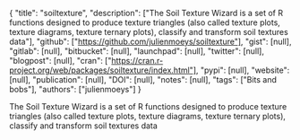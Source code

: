 {
  "title": "soiltexture",
  "description": ["The Soil Texture Wizard is a set of R functions designed to produce texture triangles (also called texture plots, texture diagrams, texture ternary plots), classify and transform soil textures data"],
  "github": ["https://github.com/julienmoeys/soiltexture"],
  "gist": [null],
  "gitlab": [null],
  "bitbucket": [null],
  "launchpad": [null],
  "twitter": [null],
  "blogpost": [null],
  "cran": ["https://cran.r-project.org/web/packages/soiltexture/index.html"],
  "pypi": [null],
  "website": [null],
  "publication": [null],
  "DOI": [null],
  "notes": [null],
  "tags": ["Bits and bobs"],
  "authors": ["julienmoeys"]
}

<!-- Generated by csv2md.R – do not edit by hand -->

The Soil Texture Wizard is a set of R functions designed to produce texture triangles (also called texture plots, texture diagrams, texture ternary plots), classify and transform soil textures data